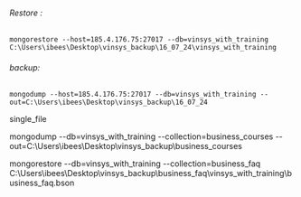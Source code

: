 ###### Restore :
`mongorestore --host=185.4.176.75:27017 --db=vinsys_with_training C:\Users\ibees\Desktop\vinsys_backup\16_07_24\vinsys_with_training`

###### backup: 
`mongodump --host=185.4.176.75:27017 --db=vinsys_with_training --out=C:\Users\ibees\Desktop\vinsys_backup\16_07_24`



single_file

mongodump --db=vinsys_with_training --collection=business_courses --out=C:\Users\ibees\Desktop\vinsys_backup\business_courses

mongorestore --db=vinsys_with_training --collection=business_faq C:\Users\ibees\Desktop\vinsys_backup\business_faq\vinsys_with_training\business_faq.bson

